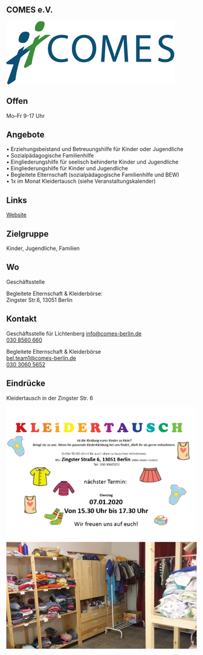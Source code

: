 ## COMES e.V.
<div class="mediacontainer">
  <img id="topmedia" src="/Beratung/Beratung_Eltern/images/Comeslogo.jpg" />
</div>

## Offen
Mo–Fr 9-17 Uhr

## Angebote
•	Erziehungsbeistand und Betreuungshilfe für Kinder oder Jugendliche<br>
•	Sozialpädagogische Familienhilfe<br>
•	Eingliederungshilfe für seelisch behinderte Kinder und Jugendliche<br>
•	Eingliederungshilfe für Kinder und Jugendliche<br>
•	Begleitete Elternschaft (sozialpädagogische Familienhilfe und BEW)<br> 
•	1x im Monat Kleidertausch (siehe Veranstaltungskalender)

## Links
<a class="external_link" href="https://www.comes-berlin.de">Website</a>

## Zielgruppe
Kinder, Jugendliche, Familien

## Wo
Geschäftsstelle
<div id="gmap"></div>
<script>window.onload = showMap('Konrad-Wolf-Straße 13, 13055 Berlin', 0, 'gmap_mini')</script>

Begleitete Elternschaft & Kleiderbörse:<br>
Zingster Str.6, 13051 Berlin

## Kontakt
Geschäftsstelle für Lichtenberg
[info@comes-berlin.de](mailto:info@comes-berlin.de)<br>
<a href="tel:+49308560660">030 8560 660</a><br>

Begleitete Elternschaft & Kleiderbörse<br>
[bel.team1@comes-berlin.de](mailto:bel.team1@comes-berlin.de)<br>
<a href="tel:+493030605652">030 3060 5652</a><br>

## Eindrücke
Kleidertausch in der Zingster Str. 6

<div class="mediacontainer">
  <img src="/Beratung/Beratung_Eltern/images/Kleidertausch_COMES_Januar.jpg" />
  <img src="/Beratung/Beratung_Eltern/images/ComesKleider.jpg" />
</div>
